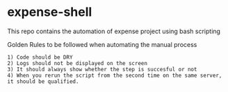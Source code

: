 # expense-shell

This repo contains the automation of expense project using bash scripting

Golden Rules to be followed when automating the manual process

    1) Code should be DRY 
    2) Logs should not be displayed on the screen
    3) It should always show whether the step is succesful or not 
    4) When you rerun the script from the second time on the same server, it should be qualified.